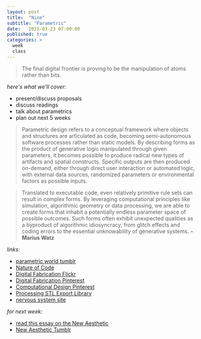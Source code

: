 ```yaml
---
layout: post
title:  "Nine"
subtitle: "Parametric"
date:   2015-03-23 07:00:00
published: true
categories: >
  week
  class
---
```


> The final digital frontier is proving to be the manipulation of atoms rather than bits.

*here's what we'll cover:*

- present/discuss proposals 
- discuss readings
- talk about parametrics
- plan out next 5 weeks


> Parametric design refers to a conceptual framework where objects and structures are articulated as code, becoming semi-autonomous software processes rather than static models. By describing forms as the product of generative logic manipulated through given parameters, it becomes possible to produce radical new types of artifacts and spatial constructs. Specific outputs are then produced on-demand, either through direct user interaction or automated logic, with external data sources, randomized parameters or environmental factors as possible inputs.

> Translated to executable code, even relatively primitive rule sets can result in complex forms. By leveraging computational principles like simulation, algorithmic geometry or data processing, we are able to create forms that inhabit a potentially endless parameter space of possible outcomes. Such forms often exhibit unexpected qualities as a byproduct of algorithmic idiosyncracy, from glitch effects and coding errors to the essential unknowability of generative systems. <strong> -Marius Watz</strong>

*links:*

- [parametric world tumblr](http://parametricworld.tumblr.com)
- [Nature of Code](http://natureofcode.com)
- [Digital Fabrication Flickr](http://www.flickr.com/groups/digitalfabrication/pool/)
- [Digital Fabrication Pinterest](https://www.pinterest.com/watzmarius/digital-fabrication/)
- [Computational Design Pinterest](https://www.pinterest.com/matsys/computational-design/)
- [Processing STL Export Library](http://workshop.evolutionzone.com/2007/09/24/unlekkerlib/)
- [nervous system site](http://n-e-r-v-o-u-s.com)

*for next week:*

- [read this essay on the New Aesthetic](http://www.wired.com/2012/04/an-essay-on-the-new-aesthetic/)
- [New Aesthetic Tumblr](http://new-aesthetic.tumblr.com)

